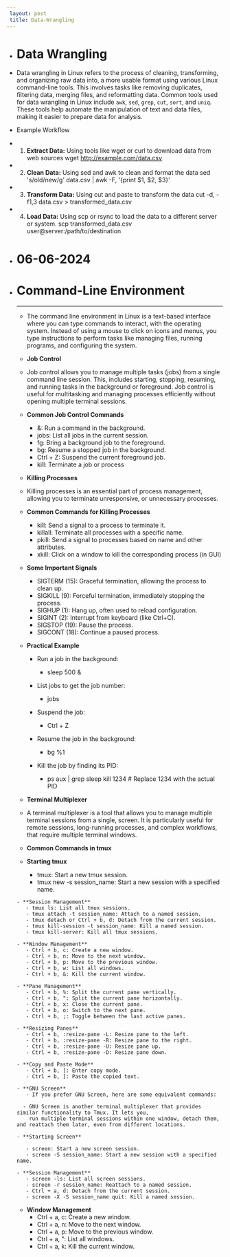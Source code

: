 ```yaml
---
 layout: post
 title: Data-Wrangling
---
```

 - # Data Wrangling 
 - Data wrangling in Linux refers to the process of cleaning, transforming, and organizing raw data into,
   a more usable format using various Linux command-line tools. This involves tasks like removing duplicates, filtering data, merging 
   files, and reformatting data. Common tools used for data wrangling in Linux include `awk`, `sed`, `grep`, `cut`, `sort`, and `uniq`. 
   These tools help automate the manipulation of text and data files, making it easier to prepare data for analysis.

 - Example Workflow
 - 1. **Extract Data:** Using tools like wget or curl to download data from web sources
        wget http://example.com/data.csv
 
 - 2. **Clean Data:** Using sed and awk to clean and format the data
        sed 's/old/new/g' data.csv | awk -F, '{print $1, $2, $3}'

 - 3. **Transform Data:** Using cut and paste to transform the data
        cut -d, -f1,3 data.csv > transformed_data.csv

 - 4. **Load Data:** Using scp or rsync to load the data to a different server or system.
        scp transformed_data.csv user@server:/path/to/destination

      

 - # 06-06-2024

 - # **Command-Line Environment**
   ---
    - The command line environment in Linux is a text-based interface where you can type commands to interact,
      with the operating system. Instead of using a mouse to click on icons and menus, you type instructions to perform tasks like 
      managing files, running programs, and configuring the system.

     - **Job Control**
      - Job control allows you to manage multiple tasks (jobs) from a single command line session. This,
        includes   starting, stopping, resuming, and running tasks in the background or foreground. Job control is useful for 
        multitasking and managing processes efficiently without opening multiple terminal sessions.

     - **Common Job Control Commands**
       - &: Run a command in the background.
       - jobs: List all jobs in the current session.
       - fg: Bring a background job to the foreground.
       - bg: Resume a stopped job in the background.
       - Ctrl + Z: Suspend the current foreground job.
       - kill: Terminate a job or process

     - **Killing Processes**
      - Killing processes is an essential part of process management, allowing you to terminate unresponsive,
        or unnecessary processes.

     - **Common Commands for Killing Processes**
       - kill: Send a signal to a process to terminate it.
       - killall: Terminate all processes with a specific name.
       - pkill: Send a signal to processes based on name and other attributes.
       - xkill: Click on a window to kill the corresponding process (in GUI)

     - **Some Important Signals**
       - SIGTERM (15): Graceful termination, allowing the process to clean up.
       - SIGKILL (9): Forceful termination, immediately stopping the process.
       - SIGHUP (1): Hang up, often used to reload configuration.
       - SIGINT (2): Interrupt from keyboard (like Ctrl+C).
       - SIGSTOP (19): Pause the process.
       - SIGCONT (18): Continue a paused process.

     - **Practical Example**
       - Run a job in the background:
         - sleep 500 &

       - List jobs to get the job number:
         - jobs

       - Suspend the job:
         - Ctrl + Z

       - Resume the job in the background:
         - bg %1

       - Kill the job by finding its PID:
         - ps aux | grep sleep
           kill 1234  # Replace 1234 with the actual PID

     - **Terminal Multiplexer**
      - A terminal multiplexer is a tool that allows you to manage multiple terminal sessions from a single,
        screen. It is particularly useful for remote sessions, long-running processes, and complex workflows,
        that require multiple terminal windows.

      - **Common Commands in tmux**
      - **Starting tmux**
          - tmux: Start a new tmux session.
          - tmux new -s session_name: Start a new session with a specified name.
      
       - **Session Management**
          - tmux ls: List all tmux sessions.
          - tmux attach -t session_name: Attach to a named session.
          - tmux detach or Ctrl + b, d: Detach from the current session.
          - tmux kill-session -t session_name: Kill a named session.
          - tmux kill-server: Kill all tmux sessions.

       - **Window Management**
          - Ctrl + b, c: Create a new window.
          - Ctrl + b, n: Move to the next window.
          - Ctrl + b, p: Move to the previous window.
          - Ctrl + b, w: List all windows.
          - Ctrl + b, &: Kill the current window.

       - **Pane Management**
          - Ctrl + b, %: Split the current pane vertically.
          - Ctrl + b, ": Split the current pane horizontally.
          - Ctrl + b, x: Close the current pane.
          - Ctrl + b, o: Switch to the next pane.
          - Ctrl + b, ;: Toggle between the last active panes.

       - **Resizing Panes**
          - Ctrl + b, :resize-pane -L: Resize pane to the left.
          - Ctrl + b, :resize-pane -R: Resize pane to the right.
          - Ctrl + b, :resize-pane -U: Resize pane up.
          - Ctrl + b, :resize-pane -D: Resize pane down.

       - **Copy and Paste Mode**
          - Ctrl + b, [: Enter copy mode.
          - Ctrl + b, ]: Paste the copied text.

       - **GNU Screen**
          - If you prefer GNU Screen, here are some equivalent commands:

         - GNU Screen is another terminal multiplexer that provides similar functionality to Tmux. It lets you,
           run multiple terminal sessions within one window, detach them, and reattach them later, even from different locations.

       - **Starting Screen**

          - screen: Start a new screen session.
          - screen -S session_name: Start a new session with a specified name.
     
       - **Session Management**
          - screen -ls: List all screen sessions.
          - screen -r session_name: Reattach to a named session.
          - Ctrl + a, d: Detach from the current session.
          - screen -X -S session_name quit: Kill a named session.

      - **Window Management**
          - Ctrl + a, c: Create a new window.
          - Ctrl + a, n: Move to the next window.
          - Ctrl + a, p: Move to the previous window.
          - Ctrl + a, ": List all windows.
          - Ctrl + a, k: Kill the current window.
